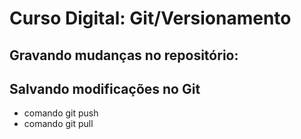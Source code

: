 # Curso Digital: Git/Versionamento

## Gravando mudanças no repositório:

## Salvando modificações no Git

* comando git push
* comando git pull
